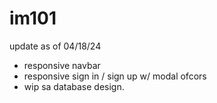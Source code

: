 # im101
update as of 04/18/24
- responsive navbar
- responsive sign in / sign up w/ modal ofcors
- wip sa database design.